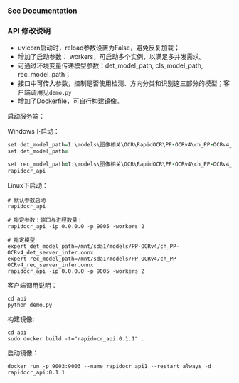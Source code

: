 ### See [Documentation](https://rapidai.github.io/RapidOCRDocs/install_usage/rapidocr_api/usage/)


### API 修改说明

* uvicorn启动时，reload参数设置为False，避免反复加载；
* 增加了启动参数： workers，可启动多个实例，以满足多并发需求。 
* 可通过环境变量传递模型参数：det_model_path, cls_model_path, rec_model_path；
* 接口中可传入参数，控制是否使用检测、方向分类和识别这三部分的模型；客户端调用见`demo.py`
* 增加了Dockerfile，可自行构建镜像。

启动服务端：

Windows下启动：

```for win shell
set det_model_path=I:\models\图像相关\OCR\RapidOCR\PP-OCRv4\ch_PP-OCRv4_det_server_infer.onnx
set det_model_path=

set rec_model_path=I:\models\图像相关\OCR\RapidOCR\PP-OCRv4\ch_PP-OCRv4_rec_server_infer.onnx
rapidocr_api
```

Linux下启动：
```shell
# 默认参数启动
rapidocr_api

# 指定参数：端口与进程数量；
rapidocr_api -ip 0.0.0.0 -p 9005 -workers 2

# 指定模型
expert det_model_path=/mnt/sda1/models/PP-OCRv4/ch_PP-OCRv4_det_server_infer.onnx 
expert rec_model_path=/mnt/sda1/models/PP-OCRv4/ch_PP-OCRv4_rec_server_infer.onnx
rapidocr_api -ip 0.0.0.0 -p 9005 -workers 2
```


客户端调用说明：
```
cd api
python demo.py
```

构建镜像:
```
cd api
sudo docker build -t="rapidocr_api:0.1.1" .
```
启动镜像：

```
docker run -p 9003:9003 --name rapidocr_api1 --restart always -d rapidocr_api:0.1.1
```